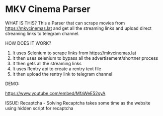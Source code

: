 # MKV Cinema Parser

WHAT IS THIS?
This a Parser that can scrape movies from https://mkvcinemas.lat and get all the streaming links and upload direct streaming links to telegram channel.

HOW DOES IT WORK?

1. It uses Selenium to scrape links from https://mkvcinemas.lat
2. It then uses selenium to bypass all the advertisement/shortner process
3. It then gets all the streaming links
4. It uses Rentry api to create a rentry text file
5. It then upload the rentry link to telegram channel

DEMO:

https://www.youtube.com/embed/MfaWeE52syA

ISSUE:
Recaptcha - Solving Recaptcha takes some time as the website using hidden script for recaptcha
